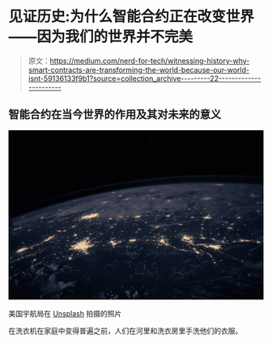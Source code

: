 # 见证历史:为什么智能合约正在改变世界——因为我们的世界并不完美

> 原文：<https://medium.com/nerd-for-tech/witnessing-history-why-smart-contracts-are-transforming-the-world-because-our-world-isnt-59136133f9b1?source=collection_archive---------22----------------------->

## 智能合约在当今世界的作用及其对未来的意义

![](img/98072d3072e3880dd18da7644873d57e.png)

美国宇航局在 [Unsplash](https://unsplash.com?utm_source=medium&utm_medium=referral) 拍摄的照片

在洗衣机在家庭中变得普遍之前，人们在河里和洗衣房里手洗他们的衣服。